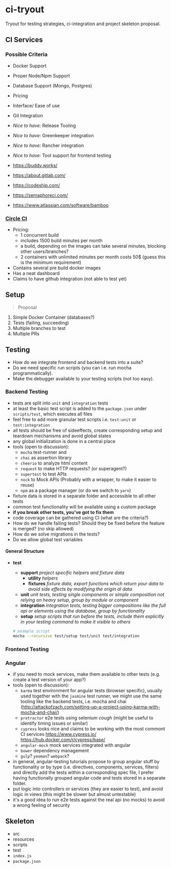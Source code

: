 # ci-tryout
Tryout for testing strategies, ci-integration and project skeleton proposal.

## CI Services

### Possible Criteria

  - Docker Support
  - Proper Node/Npm Support
  - Database Support (Mongo, Postgres)
  - Pricing
  - Interface/ Ease of use
  - Git Integration
  - _Nice to have:_ Release Tooling
  - _Nice to have:_ Greenkeeper integration
  - _Nice to have:_ Rancher integration
  - _Nice to have:_ Tool support for frontend testing

  - https://buddy.works/
  - https://about.gitlab.com/
  - https://codeship.com/
  - https://semaphoreci.com/
  - https://www.atlassian.com/software/bamboo
  
### [Circle CI](https://circleci.com/)

  - Pricing:
    - 1 concurrent build
    - includes 1500 build minutes per month
    - a build, depending on the images can take several minutes, blocking other users/branches?
    - 2 containers with unlimited minutes per month costs 50$ (guess this is the minimum requirement)
  - Contains several pre build docker images
  - Has a neat dashboard
  - Claims to have github integration (not able to test yet)

## Setup

> Proposal

  1. Simple Docker Container (databases?)
  1. Tests (failing, succeeding)
  1. Multiple branches to test
  1. Multiple PRs

## Testing

  - How do we integrate frontend and backend tests into a suite?
  - Do we need specific run scripts (you can i.e. run mocha programmatically).
  - Make the debugger available to your testing scripts (not too easy).

### Backend Testing

  - tests are split into `unit` and `integration` tests
  - at least the basic test script is added to the `package.json` under `scripts/test`, which executes all files
  - feel free to add more granular test scripts _i.e._ `test:unit` or `test:integration`
  - all tests should be free of sideeffects, create corresponding setup and teardown mechanisms and avoid global states
  - any global initialization is done in a central place
  - tools (open to discussion):
    - `mocha` test-runner and 
    - `chai` as assertion library
    - `cheerio` to analyze html content
    - `request` to make HTTP requests? (or superagent?)
    - `supertest` to test APIs
    - `nock` to Mock APIs (Probably with a wrapper, to make it easier to reuse)
    - `npm` as a package manager (or do we switch to `yarn`)
  - fixture data is stored in a separate folder and accessible to all other tests
  - common test functionality will be available using a custom package
  - **if you break other tests, you've got to fix them**
  - code coverage can be gathered using CI (what are the criteria?)
  - How do we handle failing tests? Should they be fixed before the feature is merged? (no skip allowed)
  - How do we solve migrations in the tests?
  - Do we allow global test variables
  
#### General Structure

  - **test**
    - **support** _project specific helpers and fixture data_
      - **utility** _helpers_
      - **fixtures** _fixture data, export functions which return your data to avoid side effects by modifying the origin al data_
    - **unit** _unit tests, testing single components or simple composition not relying on heavy setup, group by module or component_
    - **integration** _integration tests, testing bigger compositions like the full api or elements using the database, group by functionality_
    - **setup** _setup scripts that run before the tests, include them explicitly in your testing command to make it visible to others_
    
    
    ```Bash
    # example script
    mocha --recursive test/setup test/unit test/integration
    ```
  
### Frontend Testing

### Angular
   
   - if you need to mock services, make them available to other tests (e.g. create a test version of your app?)
   - tools (open to discussion):
     - `karma` test environment for angular tests (browser specific), usually used together with the `jasmine` test runner, we might use the same tooling like the backend tests, i.e. mocha and chai (http://attackofzach.com/setting-up-a-project-using-karma-with-mocha-and-chai/)
     - `protractor` e2e tests using selenium *cough* (might be useful to identify timing issues or similar) 
     - `cypress` looks nice and claims to be working with the most commont CI services https://www.cypress.io/ https://hub.docker.com/r/cypress/base/
     - `angular-mock` mock services integrated with angular
     - `bower` dependency management
     - `gulp`? `yeoman`? `webpack`?
   - in general, angular-testing tutorials propose to group angular stuff by functionality or by type (i.e. directives, components, services, filters) and directly add the tests within a corresponding spec file, I prefer having functionally grouped angular code and tests stored in a separate folder.
   - put logic into controllers or services (they are easier to test), and avoid logic in views (this might be slower but almost untestable)
   - it's a good idea to run e2e tests against the real api (no mocks) to avoid a wrong feeling of security


## Skeleton

  - src
  - resources
  - scripts
  - test
  - `index.js`
  - `package.json`
  